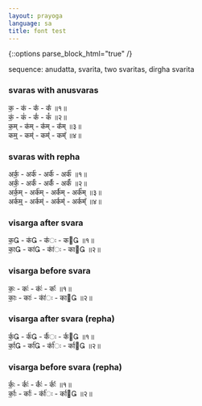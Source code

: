 ```yaml
---
layout: prayoga
language: sa
title: font test
---
```


{::options parse_block_html="true" /}

sequence: anudatta, svarita, two svaritas, dirgha svarita

### svaras with anusvaras

क॒ - क॑ - क॑॑ - क᳚ ॥१॥  
कं॒ - कं॑ - कं॑॑ - कं᳚ ॥२॥  
क॒म् - क॑म् - क॑॑म् - क᳚म् ॥३॥   
कम्॒ - कम्॑ - कम्॑॑ - कम्᳚ ॥४॥ 

### svaras with repha

अर्क॒ - अर्क॑ - अर्क॑॑ - अर्क᳚ ॥१॥  
अर्कं॒ - अर्कं॑ - अर्कं॑॑ - अर्कं᳚ ॥२॥  
अर्क॒म् - अर्क॑म् - अर्क॑॑म् - अर्क᳚म् ॥३॥  
अर्कम्॒ - अर्कम्॑ - अर्कम्॑॑ - अर्कम्᳚ ॥४॥ 

### visarga after svara

क॒ - क॑ - क॑॑ः - क ॥१॥  
का॒ - का॑ - का॑॑ः - का ॥२॥

### visarga before svara

कः॒ - कः॑ - कः॑॑ - कः᳚ ॥१॥  
काः॒ - काः॑ - का॑॑ः - का ॥२॥ 

### visarga after svara (repha)

र्क॒ - र्क॑ - र्क॑॑ः - र्क ॥१॥  
र्का॒ - र्का॑ - र्का॑॑ः - र्का ॥२॥

### visarga before svara (repha)

र्कः॒ - र्कः॑ - र्कः॑॑ - र्कः᳚ ॥१॥  
र्काः॒ - र्काः॑ - र्का॑॑ः - र्का ॥२॥ 
